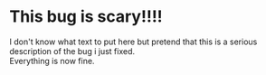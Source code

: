 # This bug is scary!!!!
I don't know what text to put here but pretend that this is a serious description of the bug i just fixed. \
Everything is now fine.
